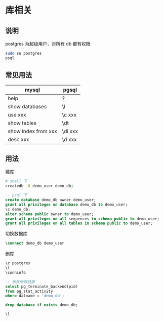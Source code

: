 # 库相关

## 说明

postgres 为超级用户，对所有 db 都有权限

```sh
sudo su postgres
psql
```

## 常见用法

| mysql               | pgsql   |
| ------------------- | ------- |
| help                | \?      |
| show databases      | \l      |
| use xxx             | \c xxx  |
| show tables         | \dt     |
| show index from xxx | \di xxx |
| desc xxx            | \d xxx  |

## 用法

建库

```sh
# shell 下
createdb -O demo_user demo_db;
```

```sql
-- psql 下
create database demo_db owner demo_user;
grant all privileges on database demo_db to demo_user;
\c demo_db;
alter schema public owner to demo_user;
grant all privileges on all sequences in schema public to demo_user;
grant all privileges on all tables in schema public to demo_user;
```

切换数据库

```sql
\connect demo_db demo_user
```

删库

```sql
\c postgres
\l
\conninfo

-- 断开所有链接
select pg_terminate_backend(pid)
from pg_stat_activity
where datname = 'demo_db';

drop database if exists demo_db;

\l
```
